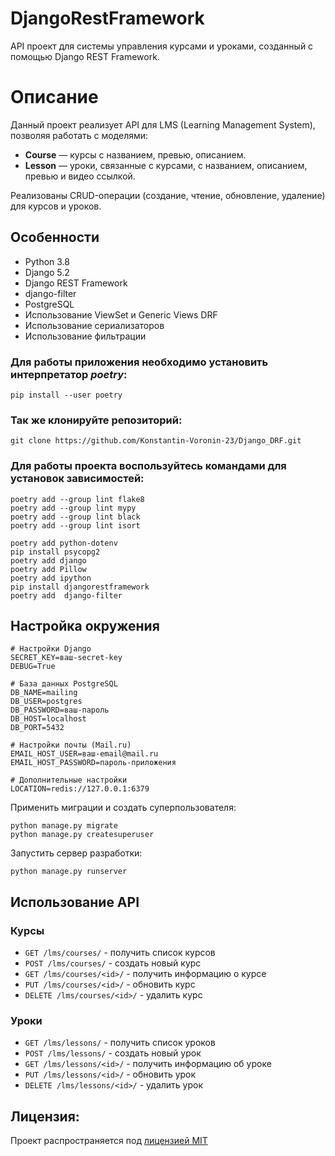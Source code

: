 # DjangoRestFramework

API проект для системы управления курсами и уроками, созданный с помощью Django REST Framework.

# Описание
Данный проект реализует API для LMS (Learning Management System), позволяя работать с моделями:

- **Course** — курсы с названием, превью, описанием.
- **Lesson** — уроки, связанные с курсами, с названием, описанием, превью и видео ссылкой.

Реализованы CRUD-операции (создание, чтение, обновление, удаление) для курсов и уроков.

## Особенности
- Python 3.8
- Django 5.2
- Django REST Framework
- django-filter
- PostgreSQL
- Использование ViewSet и Generic Views DRF
- Использование сериализаторов
- Использование фильтрации

### Для работы приложения необходимо установить интерпретатор *poetry*:

```pip install --user poetry```

### Так же клонируйте репозиторий:

```git clone https://github.com/Konstantin-Voronin-23/Django_DRF.git```

### Для работы проекта воспользуйтесь командами для установок зависимостей:

```
poetry add --group lint flake8
poetry add --group lint mypy
poetry add --group lint black
poetry add --group lint isort

poetry add python-dotenv
pip install psycopg2
poetry add django
poetry add Pillow
poetry add ipython
pip install djangorestframework
poetry add  django-filter
```
## Настройка окружения

```
# Настройки Django
SECRET_KEY=ваш-secret-key
DEBUG=True

# База данных PostgreSQL
DB_NAME=mailing
DB_USER=postgres
DB_PASSWORD=ваш-пароль
DB_HOST=localhost
DB_PORT=5432

# Настройки почты (Mail.ru)
EMAIL_HOST_USER=ваш-email@mail.ru
EMAIL_HOST_PASSWORD=пароль-приложения

# Дополнительные настройки
LOCATION=redis://127.0.0.1:6379

```

Применить миграции и создать суперпользователя:

```
python manage.py migrate
python manage.py createsuperuser
```


Запустить сервер разработки:

```
python manage.py runserver
```

## Использование API

### Курсы

- `GET /lms/courses/` - получить список курсов
- `POST /lms/courses/` - создать новый курс
- `GET /lms/courses/<id>/` - получить информацию о курсе
- `PUT /lms/courses/<id>/` - обновить курс
- `DELETE /lms/courses/<id>/` - удалить курс

### Уроки

- `GET /lms/lessons/` - получить список уроков
- `POST /lms/lessons/` - создать новый урок
- `GET /lms/lessons/<id>/` - получить информацию об уроке
- `PUT /lms/lessons/<id>/` - обновить урок
- `DELETE /lms/lessons/<id>/` - удалить урок

## Лицензия:

Проект распространяется под [лицензией MIT](LICENSE)